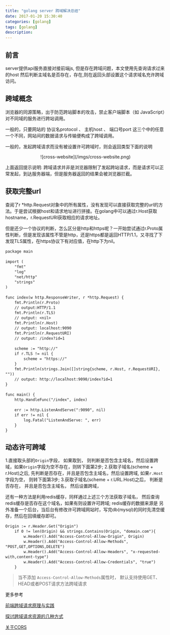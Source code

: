 ```yaml
---
title: "golang server 跨域解决总结" 
date: 2017-01-20 15:30:40
categories: [golang]
tags: [golang]
description:
---
```


## 前言
server提供api服务直接对接前端js, 但是存在跨域问题，本文使用先查询请求过来的host 然后判断主域名是否存在，存在,则在返回头部设置这个请求域名充许跨域访问。
<!--more-->

## 跨域概念

浏览器的同源策略，出于防范跨站脚本的攻击，禁止客户端脚本（如 JavaScript）对不同域的服务进行跨站调用。

一般的，只要网站的 协议名protocol 、 主机host 、 端口号port 这三个中的任意一个不同，网站间的数据请求与传输便构成了跨域调用。

一般的，发起跨域请求而没有被设置许可跨域时，则会返回类型下面的说明

<center>![cross-website](/imgs/cross-website.png)</center>

上面返回提示说明: 跨域请求并非是浏览器限制了发起跨站请求，而是请求可以正常发起，到达服务器端，但是服务器返回的结果会被浏览器拦截。

## 获取完整url

查阅了r *http.Request对象中的所有属性，没有发现可以直接获取完整的url的方法。于是尝试根据host和请求地址进行拼接。在golang中可以通过r.Host获取hostname，r.RequestURI获取相应的请求地址。

但是还少一个协议的判断，怎么区分是http和https呢？一开始尝试通过r.Proto属性判断，但是发现该属性不管是http，还是https都是返回HTTP/1.1，又寻找了下发现TLS属性，在https协议下有对应值，在http下为nil。

```golang
package main
 
import (
    "fmt"
    "log"
    "net/http"
    "strings"
)
 
func index(w http.ResponseWriter, r *http.Request) {
    fmt.Println(r.Proto)
    // output:HTTP/1.1
    fmt.Println(r.TLS)
    // output: <nil>
    fmt.Println(r.Host)
    // output: localhost:9090
    fmt.Println(r.RequestURI)
    // output: /index?id=1
 
    scheme := "http://"
    if r.TLS != nil {
        scheme = "https://"
    }
    fmt.Println(strings.Join([]string{scheme, r.Host, r.RequestURI}, ""))
    // output: http://localhost:9090/index?id=1
}
 
func main() {
    http.HandleFunc("/index", index)
 
    err := http.ListenAndServe(":9090", nil)
    if err != nil {
        log.Fatal("ListenAndServe: ", err)
    }
}
```

## 动态许可跨域

1.直接取头部的`Origin`字段， 如果取到， 则判断是否包含主域名，然后设置跨域，如果`Origin`字段为空不存在，则转下面第2步;
2.获取子域名(scheme + r.Host)之后, 先判断是否存在，并且是否包含主域名，然后设置跨域, 如果`r.Host`字段为空， 则转下面第3步;
3.获取子域名(scheme + r.URL.Host)之后， 判断是否存在， 并且是否包含主域名， 然后设置跨域，

还有一种方法是利用redis缓存，同样通过上述三个方法获取子域名， 然后查询redis缓存是否存在这个域名，如果有则设置许可跨域; redis缓存的数据来源是 另外准备一个后台，当后台有修改许可跨域网站时，写完db(mysql)的同时先清空缓存，然后在回填缓存即可。


```golang
Origin := r.Header.Get("Origin")
    if 0 != len(Origin) && strings.Contains(Origin, "domain.com"){
        w.Header().Add("Access-Control-Allow-Origin", Origin)
        w.Header().Add("Access-Control-Allow-Methods", "POST,GET,OPTIONS,DELETE")
        w.Header().Add("Access-Control-Allow-Headers", "x-requested-with,content-type")
        w.Header().Add("Access-Control-Allow-Credentials", "true")
    }
```

> 当不添加 `Access-Control-Allow-Methods`属性时， 默认支持使用GET、HEAD或者POST请求方法跨域请求

更多参考

[前端跨域请求原理与实践](http://www.open-open.com/lib/view/open1473667695212.html)

[探讨跨域请求资源的几种方式](http://www.cnblogs.com/dojo-lzz/p/4265637.html)

[关于CORS](https://github.com/hstarorg/HstarDoc/blob/master/%E5%89%8D%E7%AB%AF%E7%9B%B8%E5%85%B3/CORS%E8%AF%A6%E8%A7%A3.md)
